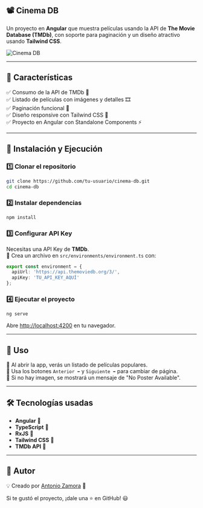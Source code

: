 ## 📽️ **Cinema DB**
Un proyecto en **Angular** que muestra películas usando la API de **The Movie Database (TMDb)**, con soporte para paginación y un diseño atractivo usando **Tailwind CSS**.

![Cinema DB](https://upload.wikimedia.org/wikipedia/commons/thumb/8/89/Tmdb.new.logo.svg/512px-Tmdb.new.logo.svg.png)

---

## 📌 **Características**
✅ Consumo de la API de TMDb 📡  
✅ Listado de películas con imágenes y detalles 🎞️  
✅ Paginación funcional 🔄  
✅ Diseño responsive con Tailwind CSS 🎨  
✅ Proyecto en Angular con Standalone Components ⚡

---

## 🚀 **Instalación y Ejecución**

### 1️⃣ **Clonar el repositorio**
```bash
git clone https://github.com/tu-usuario/cinema-db.git
cd cinema-db
```

### 2️⃣ **Instalar dependencias**
```bash
npm install
```

### 3️⃣ **Configurar API Key**
Necesitas una API Key de **TMDb**.  
🔹 Crea un archivo en `src/environments/environment.ts` con:
```typescript
export const environment = {
  apiUrl: 'https://api.themoviedb.org/3/',
  apiKey: 'TU_API_KEY_AQUÍ'
};
```

### 4️⃣ **Ejecutar el proyecto**
```bash
ng serve
```
Abre [http://localhost:4200](http://localhost:4200) en tu navegador.

---

## 📜 **Uso**
🔹 Al abrir la app, verás un listado de películas populares.  
🔹 Usa los botones `Anterior ⬅️` y `Siguiente ➡️` para cambiar de página.  
🔹 Si no hay imagen, se mostrará un mensaje de "No Poster Available".

---

## 🛠 **Tecnologías usadas**
- **Angular** 🚀
- **TypeScript** 📝
- **RxJS** 🔄
- **Tailwind CSS** 🎨
- **TMDb API** 🎥

---

## 👤 **Autor**
💡 Creado por [Antonio Zamora](https://github.com/antoniozamora2002) 🤖

Si te gustó el proyecto, ¡dale una ⭐ en GitHub! 😃

